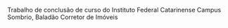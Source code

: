 Trabalho de conclusão de curso do Instituto Federal Catarinense Campus Sombrio, Baladão Corretor de Imóveis
